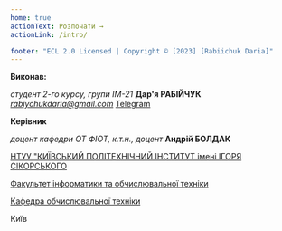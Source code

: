 ```yaml
---
home: true
actionText: Розпочати →
actionLink: /intro/

footer: "ECL 2.0 Licensed | Copyright © [2023] [Rabiichuk Daria]"
---
```



**Виконав:** 

*студент 2-го курсу, групи ІМ-21*
<span padding-right:5em></span> **Дар'я РАБІЙЧУК** *rabiychukdaria@gmail.com* <a href="https://t.me/darr4i" target="_blank"> Telegram </a>

**Керівник**

*доцент кафедри ОТ ФІОТ, к.т.н., доцент*<span padding-right:5em></span> **Андрій БОЛДАК** 

[НТУУ "КИЇВСЬКИЙ ПОЛІТЕХНІЧНИЙ ІНСТИТУТ імені ІГОРЯ СІКОРСЬКОГО](https://kpi.ua/)

[Факультет інформатики та обчислювальної техніки](https://fiot.kpi.ua/)

[Кафедра обчислювальної техніки](https://comsys.kpi.ua/)

Київ
